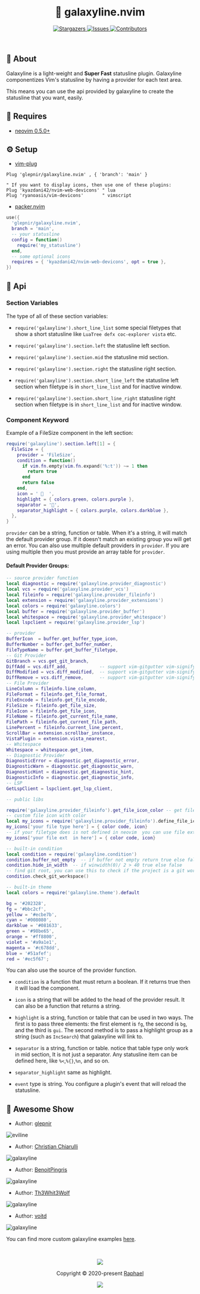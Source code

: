 <h1 align="center">
  <img
    src="https://raw.githubusercontent.com/catppuccin/catppuccin/main/assets/misc/transparent.png"
    height="30"
    width="0px"
  />
  🌌 galaxyline.nvim
  <img
    src="https://raw.githubusercontent.com/catppuccin/catppuccin/main/assets/misc/transparent.png"
    height="30"
    width="0px"
  />
</h1>

<p align="center">
  <a href="https://github.com/glepnir/galaxyline.nvim/stargazers">
    <img
      alt="Stargazers"
      src="https://img.shields.io/github/stars/glepnir/galaxyline.nvim?style=for-the-badge&logo=starship&color=c678dd&logoColor=d9e0ee&labelColor=282a36"
    />
  </a>
  <a href="https://github.com/glepnir/galaxyline.nvim/issues">
    <img
      alt="Issues"
      src="https://img.shields.io/github/issues/glepnir/galaxyline.nvim?style=for-the-badge&logo=gitbook&color=f0c062&logoColor=d9e0ee&labelColor=282a36"
    />
  </a>
  <a href="https://github.com/glepnir/galaxyline.nvim/contributors">
    <img
      alt="Contributors"
      src="https://img.shields.io/github/contributors/glepnir/galaxyline.nvim?style=for-the-badge&logo=opensourceinitiative&color=abcf84&logoColor=d9e0ee&labelColor=282a36"
    />
  </a>
</p>

&nbsp;

## 💭 About

Galaxyline is a light-weight and **Super Fast** statusline plugin. Galaxyline
componentizes Vim's statusline by having a provider for each text area.

This means you can use the api provided by galaxyline to create the statusline
that you want, easily.

## 🧩 Requires

- [neovim 0.5.0+](https://github.com/neovim/neovim/releases/tag/v0.5.0)

## ⚙️ Setup

- [vim-plug](https://github.com/junegunn/vim-plug)

```vim
Plug 'glepnir/galaxyline.nvim' , { 'branch': 'main' }

" If you want to display icons, then use one of these plugins:
Plug 'kyazdani42/nvim-web-devicons' " lua
Plug 'ryanoasis/vim-devicons'       " vimscript
```

- [packer.nvim](https://github.com/wbthomason/packer.nvim)

```lua
use({
  'glepnir/galaxyline.nvim',
  branch = 'main',
  -- your statusline
  config = function()
    require('my_statusline')
  end,
  -- some optional icons
  requires = { 'kyazdani42/nvim-web-devicons', opt = true },
})
```

## 🧭 Api

### Section Variables

The type of all of these section variables:

- `require('galaxyline').short_line_list` some special filetypes that show a
  short statusline like `LuaTree defx coc-explorer vista` etc.

- `require('galaxyline').section.left` the statusline left section.

- `require('galaxyline').section.mid` the statusline mid section.

- `require('galaxyline').section.right` the statusline right section.

- `require('galaxyline').section.short_line_left` the statusline left section
  when filetype is in `short_line_list` and for inactive window.

- `require('galaxyline').section.short_line_right` statusline right section when
  filetype is in `short_line_list` and for inactive window.

### Component Keyword

Example of a FileSize component in the left section:

```lua
require('galaxyline').section.left[1] = {
  FileSize = {
    provider = 'FileSize',
    condition = function()
      if vim.fn.empty(vim.fn.expand('%:t')) ~= 1 then
        return true
      end
      return false
    end,
    icon = '   ',
    highlight = { colors.green, colors.purple },
    separator = '',
    separator_highlight = { colors.purple, colors.darkblue },
  },
}
```

`provider` can be a string, function or table. When it's a string, it will match
the default provider group. If it doesn't match an existing group you will get
an error. You can also use multiple default providers in `provider`. If you are
using multiple then you must provide an array table for `provider`.

#### Default Provider Groups:

```lua
-- source provider function
local diagnostic = require('galaxyline.provider_diagnostic')
local vcs = require('galaxyline.provider_vcs')
local fileinfo = require('galaxyline.provider_fileinfo')
local extension = require('galaxyline.provider_extensions')
local colors = require('galaxyline.colors')
local buffer = require('galaxyline.provider_buffer')
local whitespace = require('galaxyline.provider_whitespace')
local lspclient = require('galaxyline.provider_lsp')

-- provider
BufferIcon  = buffer.get_buffer_type_icon,
BufferNumber = buffer.get_buffer_number,
FileTypeName = buffer.get_buffer_filetype,
-- Git Provider
GitBranch = vcs.get_git_branch,
DiffAdd = vcs.diff_add,            -- support vim-gitgutter vim-signify gitsigns
DiffModified = vcs.diff_modified,  -- support vim-gitgutter vim-signify gitsigns
DiffRemove = vcs.diff_remove,      -- support vim-gitgutter vim-signify gitsigns
-- File Provider
LineColumn = fileinfo.line_column,
FileFormat = fileinfo.get_file_format,
FileEncode = fileinfo.get_file_encode,
FileSize = fileinfo.get_file_size,
FileIcon = fileinfo.get_file_icon,
FileName = fileinfo.get_current_file_name,
FilePath = fileinfo.get_current_file_path,
LinePercent = fileinfo.current_line_percent,
ScrollBar = extension.scrollbar_instance,
VistaPlugin = extension.vista_nearest,
-- Whitespace
Whitespace = whitespace.get_item,
-- Diagnostic Provider
DiagnosticError = diagnostic.get_diagnostic_error,
DiagnosticWarn = diagnostic.get_diagnostic_warn,
DiagnosticHint = diagnostic.get_diagnostic_hint,
DiagnosticInfo = diagnostic.get_diagnostic_info,
-- LSP
GetLspClient = lspclient.get_lsp_client,

-- public libs

require('galaxyline.provider_fileinfo').get_file_icon_color -- get file icon color
-- custom file icon with color
local my_icons = require('galaxyline.provider_fileinfo').define_file_icon() -- get file icon color
my_icons['your file type here'] = { color code, icon}
-- if your filetype does is not defined in neovim  you can use file extensions
my_icons['your file ext  in here'] = { color code, icon}

-- built-in condition
local condition = require('galaxyline.condition')
condition.buffer_not_empty  -- if buffer not empty return true else false
condition.hide_in_width  -- if winwidth(0)/ 2 > 40 true else false
-- find git root, you can use this to check if the project is a git workspace
condition.check_git_workspace()

-- built-in theme
local colors = require('galaxyline.theme').default

bg = '#202328',
fg = '#bbc2cf',
yellow = '#ecbe7b',
cyan = '#008080',
darkblue = '#081633',
green = '#98be65',
orange = '#ff8800',
violet = '#a9a1e1',
magenta = '#c678dd',
blue = '#51afef';
red = '#ec5f67';
```

You can also use the source of the provider function.

- `condition` is a function that must return a boolean. If it returns true then
  it will load the component.

- `icon` is a string that will be added to the head of the provider result.
  It can also be a function that returns a string.

- `highlight` is a string, function or table that can be used in two ways. The
  first is to pass three elements: the first element is `fg`, the second is
  `bg`, and the third is `gui`. The second method is to pass a highlight group
  as a string (such as `IncSearch`) that galaxyline will link to.

- `separator` is a string, function or table. notice that table type only work
  in mid section, It is not just a separator. Any statusline item can be defined
  here, like `%<`,`%{}`,`%n`, and so on.

- `separator_highlight` same as highlight.

- `event` type is string. You configure a plugin's event that will reload the
  statusline.

## 🎉 Awesome Show

- Author: [glepnir](https://github.com/glepnir)

![eviline](https://user-images.githubusercontent.com/41671631/110282770-05d0b100-801a-11eb-91b1-e30eacec9a1c.png)

- Author: [Christian Chiarulli](https://github.com/ChristianChiarulli)

![galaxyline](https://user-images.githubusercontent.com/29136904/97791654-2b9d0380-1bab-11eb-8133-d8160d3f72cd.png)

- Author: [BenoitPingris](https://github.com/bpingris)

![galaxyline](https://user-images.githubusercontent.com/29386109/98808605-b3d99f00-241c-11eb-81dc-0caa852fe478.png)

- Author: [Th3Whit3Wolf](https://github.com/Th3Whit3Wolf)

![galaxyline](https://user-images.githubusercontent.com/48275422/101280897-c51b8e80-37c3-11eb-8bc3-be52fb4b6465.png)

- Author: [voitd](https://github.com/voitd)

![galaxyline](https://user-images.githubusercontent.com/60138143/103373409-8d131d00-4add-11eb-8dfc-40a37422f430.png)

You can find more custom galaxyline examples [here](https://github.com/glepnir/galaxyline.nvim/issues/12).

&nbsp;

<p align="center">
  <img
    src="https://raw.githubusercontent.com/catppuccin/catppuccin/dev/assets/footers/gray0_ctp_on_line.svg?sanitize=true"
  />
</p>
<p align="center">
  Copyright &copy; 2020-present
  <a href="https://github.com/glepnir" target="_blank">Raphael</a>
</p>
<p align="center">
  <a href="https://github.com/glepnir/galaxyline.nvim/blob/main/LICENSE"
    ><img
      src="https://img.shields.io/static/v1.svg?style=for-the-badge&label=License&message=MIT&logoColor=d9e0ee&colorA=282a36&colorB=c678dd"
  /></a>
</p>
